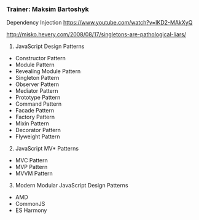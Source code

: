 ### Trainer: Maksim Bartoshyk
 
Dependency Injection
https://www.youtube.com/watch?v=IKD2-MAkXyQ

http://misko.hevery.com/2008/08/17/singletons-are-pathological-liars/

1. JavaScript Design Patterns
  - Constructor Pattern
  - Module Pattern
  - Revealing Module Pattern
  - Singleton Pattern
  - Observer Pattern
  - Mediator Pattern
  - Prototype Pattern
  - Command Pattern
  - Facade Pattern
  - Factory Pattern
  - Mixin Pattern
  - Decorator Pattern
  - Flyweight Pattern
2. JavaScript MV* Patterns
  - MVC Pattern
  - MVP Pattern
  - MVVM Pattern
3. Modern Modular JavaScript Design Patterns
  - AMD
  - CommonJS
  - ES Harmony
